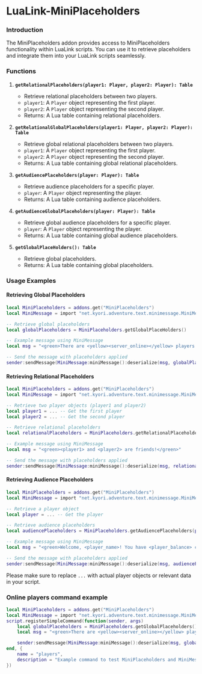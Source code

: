 # LuaLink-MiniPlaceholders

### Introduction
The MiniPlaceholders addon provides access to MiniPlaceholders functionality within LuaLink scripts. You can use it to retrieve placeholders and integrate them into your LuaLink scripts seamlessly.

### Functions

1. **`getRelationalPlaceholders(player1: Player, player2: Player): Table`**
   - Retrieve relational placeholders between two players.
   - `player1`: A `Player` object representing the first player.
   - `player2`: A `Player` object representing the second player.
   - Returns: A Lua table containing relational placeholders.

2. **`getRelationalGlobalPlaceholders(player1: Player, player2: Player): Table`**
   - Retrieve global relational placeholders between two players.
   - `player1`: A `Player` object representing the first player.
   - `player2`: A `Player` object representing the second player.
   - Returns: A Lua table containing global relational placeholders.

3. **`getAudiencePlaceholders(player: Player): Table`**
   - Retrieve audience placeholders for a specific player.
   - `player`: A `Player` object representing the player.
   - Returns: A Lua table containing audience placeholders.

4. **`getAudienceGlobalPlaceholders(player: Player): Table`**
   - Retrieve global audience placeholders for a specific player.
   - `player`: A `Player` object representing the player.
   - Returns: A Lua table containing global audience placeholders.

5. **`getGlobalPlaceHolders(): Table`**
   - Retrieve global placeholders.
   - Returns: A Lua table containing global placeholders.

### Usage Examples

#### Retrieving Global Placeholders
```lua
local MiniPlaceholders = addons.get("MiniPlaceholders")
local MiniMessage = import "net.kyori.adventure.text.minimessage.MiniMessage"

-- Retrieve global placeholders
local globalPlaceholders = MiniPlaceholders.getGlobalPlaceHolders()

-- Example message using MiniMessage
local msg = "<green>There are <yellow><server_online></yellow> players currently online!</green>"

-- Send the message with placeholders applied
sender:sendMessage(MiniMessage:miniMessage():deserialize(msg, globalPlaceholders))
```

#### Retrieving Relational Placeholders
```lua
local MiniPlaceholders = addons.get("MiniPlaceholders")
local MiniMessage = import "net.kyori.adventure.text.minimessage.MiniMessage"

-- Retrieve two player objects (player1 and player2)
local player1 = ... -- Get the first player
local player2 = ... -- Get the second player

-- Retrieve relational placeholders
local relationalPlaceholders = MiniPlaceholders.getRelationalPlaceholders(player1, player2)

-- Example message using MiniMessage
local msg = "<green><player1> and <player2> are friends!</green>"

-- Send the message with placeholders applied
sender:sendMessage(MiniMessage:miniMessage():deserialize(msg, relationalPlaceholders))
```

#### Retrieving Audience Placeholders
```lua
local MiniPlaceholders = addons.get("MiniPlaceholders")
local MiniMessage = import "net.kyori.adventure.text.minimessage.MiniMessage"

-- Retrieve a player object
local player = ... -- Get the player

-- Retrieve audience placeholders
local audiencePlaceholders = MiniPlaceholders.getAudiencePlaceholders(player)

-- Example message using MiniMessage
local msg = "<green>Welcome, <player_name>! You have <player_balance> coins.</green>"

-- Send the message with placeholders applied
sender:sendMessage(MiniMessage:miniMessage():deserialize(msg, audiencePlaceholders))
```

Please make sure to replace `...` with actual player objects or relevant data in your script.


### Online players command example
```lua
local MiniPlaceholders = addons.get("MiniPlaceholders")
local MiniMessage = import "net.kyori.adventure.text.minimessage.MiniMessage"
script.registerSimpleCommand(function(sender, args)
    local globalPlaceholders = MiniPlaceholders.getGlobalPlaceholders()
    local msg = "<green>There are <yellow><server_online></yellow> players currently online!</green>"

    sender:sendMessage(MiniMessage:miniMessage():deserialize(msg, globalPlaceholders))
end, {
    name = "players",
    description = "Example command to test MiniPlaceholders and MiniMessage",
})
```

